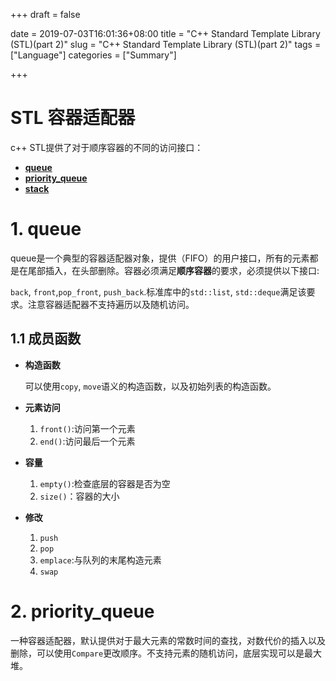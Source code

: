+++
draft = false

date = 2019-07-03T16:01:36+08:00
title = "C++ Standard Template Library (STL)(part 2)"
slug = "C++ Standard Template Library (STL)(part 2)" 
tags = ["Language"]
categories = ["Summary"]

+++

# STL 容器适配器

c++ STL提供了对于顺序容器的不同的访问接口：

+ **[queue](#-1.queue)**
+ **[priority_queue](#-2.priority_queue)**
+ **[stack](#-3.stack)**



# 1. queue

queue是一个典型的容器适配器对象，提供（FIFO）的用户接口，所有的元素都是在尾部插入，在头部删除。容器必须满足**顺序容器**的要求，必须提供以下接口:

`back`, `front`,`pop_front`, `push_back`.标准库中的`std::list`, `std::deque`满足该要求。注意容器适配器不支持遍历以及随机访问。

## 1.1 成员函数

+ **构造函数**

  可以使用`copy`, `move`语义的构造函数，以及初始列表的构造函数。

+ **元素访问**

  1. `front()`:访问第一个元素
  2. `end()`:访问最后一个元素

+ **容量**

  1. `empty()`:检查底层的容器是否为空
  2. `size()`：容器的大小

+ **修改**

  1. `push`
  2. `pop`
  3. `emplace`:与队列的末尾构造元素
  4. `swap`



# 2. priority_queue

一种容器适配器，默认提供对于最大元素的常数时间的查找，对数代价的插入以及删除，可以使用`Compare`更改顺序。不支持元素的随机访问，底层实现可以是最大堆。